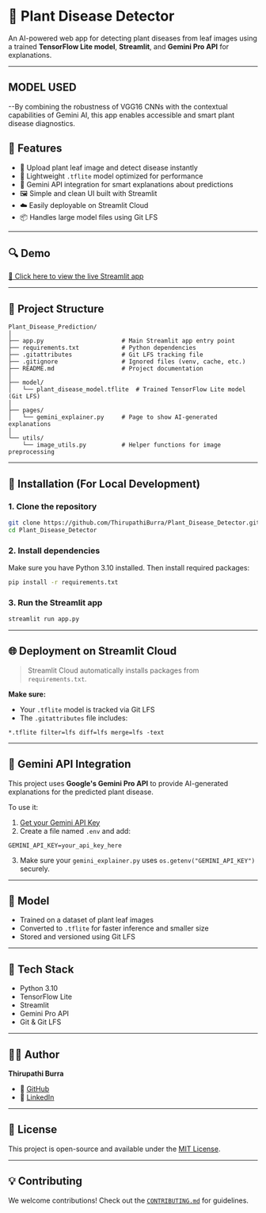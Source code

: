 # 🌿 Plant Disease Detector

An AI-powered web app for detecting plant diseases from leaf images using a trained **TensorFlow Lite model**, **Streamlit**, and **Gemini Pro API** for explanations.

---
## MODEL USED  
  --By combining the robustness of VGG16 CNNs with the contextual capabilities of Gemini AI, this app enables accessible and smart plant disease diagnostics.
## 🚀 Features

- 📸 Upload plant leaf image and detect disease instantly
- 🤖 Lightweight `.tflite` model optimized for performance
- 🧠 Gemini API integration for smart explanations about predictions
- 🖼️ Simple and clean UI built with Streamlit
- ☁️ Easily deployable on Streamlit Cloud
- 📦 Handles large model files using Git LFS

---

## 🔍 Demo

[🔗 Click here to view the live Streamlit app](https://your-streamlit-app-link)

---

## 📁 Project Structure

```
Plant_Disease_Prediction/
│
├── app.py                      # Main Streamlit app entry point
├── requirements.txt            # Python dependencies
├── .gitattributes              # Git LFS tracking file
├── .gitignore                  # Ignored files (venv, cache, etc.)
├── README.md                   # Project documentation
│
├── model/
│   └── plant_disease_model.tflite  # Trained TensorFlow Lite model (Git LFS)
│
├── pages/
│   └── gemini_explainer.py     # Page to show AI-generated explanations
│
└── utils/
    └── image_utils.py          # Helper functions for image preprocessing
```

---

## 🔧 Installation (For Local Development)

### 1. Clone the repository

```bash
git clone https://github.com/ThirupathiBurra/Plant_Disease_Detector.git
cd Plant_Disease_Detector
```

### 2. Install dependencies

Make sure you have Python 3.10 installed. Then install required packages:

```bash
pip install -r requirements.txt
```

### 3. Run the Streamlit app

```bash
streamlit run app.py
```

---

## 🌐 Deployment on Streamlit Cloud

> Streamlit Cloud automatically installs packages from `requirements.txt`.

**Make sure:**

- Your `.tflite` model is tracked via Git LFS
- The `.gitattributes` file includes:

```
*.tflite filter=lfs diff=lfs merge=lfs -text
```

---

## 🤖 Gemini API Integration

This project uses **Google's Gemini Pro API** to provide AI-generated explanations for the predicted plant disease.

To use it:

1. [Get your Gemini API Key](https://aistudio.google.com/app/apikey)
2. Create a file named `.env` and add:

```
GEMINI_API_KEY=your_api_key_here
```

3. Make sure your `gemini_explainer.py` uses `os.getenv("GEMINI_API_KEY")` securely.

---

## 🧠 Model

- Trained on a dataset of plant leaf images
- Converted to `.tflite` for faster inference and smaller size
- Stored and versioned using Git LFS

---

## 📝 Tech Stack

- Python 3.10
- TensorFlow Lite
- Streamlit
- Gemini Pro API
- Git & Git LFS

---

## 🙋‍♂️ Author

**Thirupathi Burra**

- 🔗 [GitHub](https://github.com/ThirupathiBurra)
- 💼 [LinkedIn](https://www.linkedin.com/in/thirupathi-burra-49658b2a6)

---

## 📄 License

This project is open-source and available under the [MIT License](LICENSE).

---

## 💡 Contributing

We welcome contributions! Check out the [`CONTRIBUTING.md`](CONTRIBUTING.md) for guidelines.

